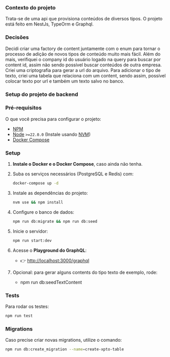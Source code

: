 ### Contexto do projeto
Trata-se de uma api que provisiona conteúdos de diversos tipos.
O projeto está feito em NestJs, TypeOrm e Graphql.

### Decisões
Decidi criar uma factory de content juntamente com o enum para tornar o processo de adição de novos tipos de conteúdo muito mais fácil.
Além do mais, verifiquei o company id do usuário logado na query para buscar por content id, assim não sendo possível buscar conteúdos de outra empresa.
Criei uma criptografia para gerar a url do arquivo.
Para adicionar o tipo de texto, criei uma tabela que relaciona com um content, sendo assim, possível colocar texto por url e também um texto salvo no banco.

### Setup do projeto de backend

### Pré-requisitos

O que você precisa para configurar o projeto:

- [NPM](https://www.npmjs.com/)
- [Node](https://nodejs.org/en/) `>=22.0.0` (Instale usando [NVM](https://github.com/nvm-sh/nvm))
- [Docker Compose](https://docs.docker.com/compose/)

### Setup

1. **Instale o Docker e o Docker Compose**, caso ainda não tenha.
2. Suba os serviços necessários (PostgreSQL e Redis) com:
   ```bash
   docker-compose up -d
   ```
3. Instale as dependências do projeto:
   ```bash
   nvm use && npm install
   ```
4. Configure o banco de dados:
   ```bash
   npm run db:migrate && npm run db:seed
   ```
5. Inicie o servidor:
   ```bash
   npm run start:dev
   ```
6. Acesse o **Playground do GraphQL**:
   - 👉 [http://localhost:3000/graphql](http://localhost:3000/graphql)
  
7. Opcional: para gerar alguns contents do tipo texto de exemplo, rode:
   - npm run db:seedTextContent

### Tests

Para rodar os testes:

```bash
npm run test
```

### Migrations

Caso precise criar novas migrations, utilize o comando:

```bash
npm run db:create_migration --name=create-xpto-table
```

